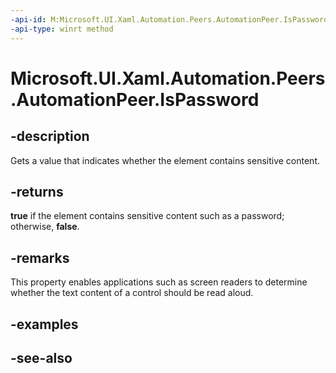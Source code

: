 ```yaml
---
-api-id: M:Microsoft.UI.Xaml.Automation.Peers.AutomationPeer.IsPassword
-api-type: winrt method
---
```


<!-- Method syntax
public bool IsPassword()
-->

# Microsoft.UI.Xaml.Automation.Peers.AutomationPeer.IsPassword

## -description
Gets a value that indicates whether the element contains sensitive content.

## -returns
**true** if the element contains sensitive content such as a password; otherwise, **false**.

## -remarks
This property enables applications such as screen readers to determine whether the text content of a control should be read aloud.

## -examples

## -see-also
